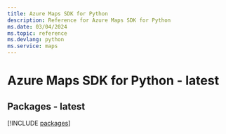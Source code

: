 ```yaml
---
title: Azure Maps SDK for Python
description: Reference for Azure Maps SDK for Python
ms.date: 03/04/2024
ms.topic: reference
ms.devlang: python
ms.service: maps
---
```

# Azure Maps SDK for Python - latest
## Packages - latest
[!INCLUDE [packages](maps-index.md)]